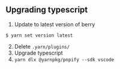 ## Upgrading typescript
1. Update to latest version of berry
```
$ yarn set version latest
```
2. Delete `.yarn/plugins/`
3. Upgrade typescript
4. `yarn dlx @yarnpkg/pnpify --sdk vscode`
